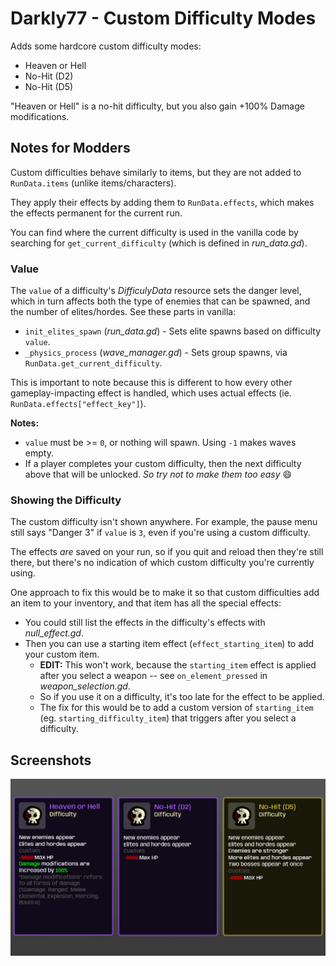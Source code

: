 # Darkly77 - Custom Difficulty Modes

Adds some hardcore custom difficulty modes:

- Heaven or Hell
- No-Hit (D2)
- No-Hit (D5)

"Heaven or Hell" is a no-hit difficulty, but you also gain +100% Damage modifications.


## Notes for Modders

Custom difficulties behave similarly to items, but they are not added to `RunData.items` (unlike items/characters).

They apply their effects by adding them to `RunData.effects`, which makes the effects permanent for the current run.

You can find where the current difficulty is used in the vanilla code by searching for `get_current_difficulty` (which is defined in *run_data.gd*).


### Value

The `value` of a difficulty's *DifficulyData* resource sets the danger level, which in turn affects both the type of enemies that can be spawned, and the number of elites/hordes. See these parts in vanilla:

- `init_elites_spawn` (*run_data.gd*) - Sets elite spawns based on difficulty `value`.
- `_physics_process` (*wave_manager.gd*) - Sets group spawns, via `RunData.get_current_difficulty`.

This is important to note because this is different to how every other gameplay-impacting effect is handled, which uses actual effects (ie. `RunData.effects["effect_key"]`).
 
**Notes:**

- `value` must be >= `0`, or nothing will spawn. Using `-1` makes waves empty.
- If a player completes your custom difficulty, then the next difficulty above that will be unlocked. *So try not to make them too easy* 😄

### Showing the Difficulty

The custom difficulty isn't shown anywhere. For example, the pause menu still says "Danger 3" if `value` is `3`, even if you're using a custom difficulty.

The effects *are* saved on your run, so if you quit and reload then they're still there, but there's no indication of which custom difficulty you're currently using.

One approach to fix this would be to make it so that custom difficulties add an item to your inventory, and that item has all the special effects:

- You could still list the effects in the difficulty's effects with *null_effect.gd*.
- Then you can use a starting item effect (`effect_starting_item`) to add your custom item.
    - **EDIT:** This won't work, because the `starting_item` effect is applied after you select a weapon -- see `on_element_pressed` in *weapon_selection.gd*.
    - So if you use it on a difficulty, it's too late for the effect to be applied.
    - The fix for this would be to add a custom version of `starting_item` (eg. `starting_difficulty_item`) that triggers after you select a difficulty.

## Screenshots

![](.docs/custom-difficulty-modes.png)
